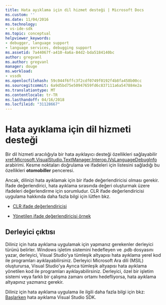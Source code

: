 ```yaml
---
title: Hata ayıklama için dil hizmet desteği | Microsoft Docs
ms.custom: ''
ms.date: 11/04/2016
ms.technology:
- vs-ide-sdk
ms.topic: conceptual
helpviewer_keywords:
- debugger, language support
- language services, debugging support
ms.assetid: 7a44067f-a410-4a6a-84d2-bda5184140bc
author: gregvanl
ms.author: gregvanl
manager: douge
ms.workload:
- vssdk
ms.openlocfilehash: 59c044f6ffc3f2cdf0749f0192f4b8fa458b00cc
ms.sourcegitcommit: 6a9d5bd75e50947659fd6c837111a6a547884e2a
ms.translationtype: MT
ms.contentlocale: tr-TR
ms.lasthandoff: 04/16/2018
ms.locfileid: "31128667"
---
```

# <a name="language-service-support-for-debugging"></a>Hata ayıklama için dil hizmeti desteği
Bir dil hizmeti aracılığıyla bir hata ayıklayıcı desteği özellikleri sağlayabilir <xref:Microsoft.VisualStudio.TextManager.Interop.IVsLanguageDebugInfo> arabirimi. Kesme noktaları doğrulama ve ifadeleri için listesini sağladığı bu özellikleri **otomobiller** penceresi.  
  
 Ancak, dilinizi hata ayıklamak için bir ifade değerlendiricisi olması gerekir. İfade değerlendirici, hata ayıklama sırasında değeri oluşturmak üzere ifadeleri değerlendirme için sorumludur. CLR ifade değerlendiricisi uygulama hakkında daha fazla bilgi için lütfen bkz.  
  
-   [CLR ifade değerlendiricisi](https://github.com/Microsoft/ConcordExtensibilitySamples/wiki/CLR-Expression-Evaluators)  
  
-   [Yönetilen ifade değerlendiricisi örnek](https://github.com/Microsoft/ConcordExtensibilitySamples/wiki/Managed-Expression-Evaluator-Sample)  
  
## <a name="compiler-output"></a>Derleyici çıktısı  
 Diliniz için hata ayıklama uygulamak için yapmanız gerekenler derleyici türünü belirler. Windows işletim sistemini hedefleyen ve .pdb dosyasını yazar, derleyici, Visual Studio'ya tümleşik altyapısı hata ayıklama yerel kod ile programları ayıklayabilirsiniz. Derleyici Microsoft Ara dili (MSIL) oluşturursa, Visual Studio'ya Ayrıca tümleşik altyapısı hata ayıklama yönetilen kod ile programları ayıklayabilirsiniz. Derleyici, özel bir işletim sistemi veya farklı bir çalışma zamanı ortamı hedefliyorsa, hata ayıklama altyapınız yazmanız gerekir.  
  
 Diliniz için hata ayıklama uygulama ile ilgili daha fazla bilgi için bkz: [Başlarken](../../extensibility/debugger/getting-started-with-debugger-extensibility.md) hata ayıklama Visual Studio SDK.